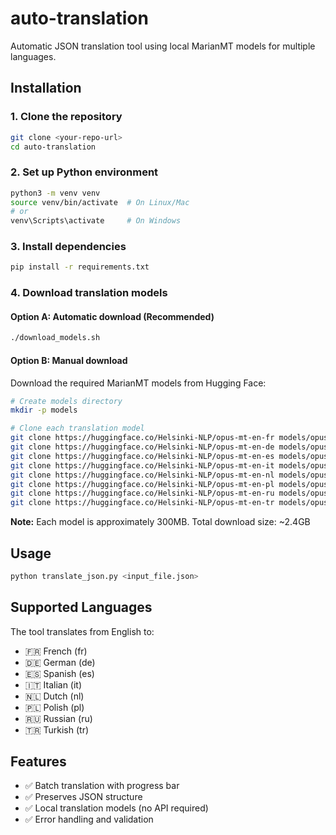 # auto-translation

Automatic JSON translation tool using local MarianMT models for multiple languages.

## Installation

### 1. Clone the repository

```bash
git clone <your-repo-url>
cd auto-translation
```

### 2. Set up Python environment

```bash
python3 -m venv venv
source venv/bin/activate  # On Linux/Mac
# or
venv\Scripts\activate     # On Windows
```

### 3. Install dependencies

```bash
pip install -r requirements.txt
```

### 4. Download translation models

#### Option A: Automatic download (Recommended)

```bash
./download_models.sh
```

#### Option B: Manual download

Download the required MarianMT models from Hugging Face:

```bash
# Create models directory
mkdir -p models

# Clone each translation model
git clone https://huggingface.co/Helsinki-NLP/opus-mt-en-fr models/opus-mt-en-fr
git clone https://huggingface.co/Helsinki-NLP/opus-mt-en-de models/opus-mt-en-de
git clone https://huggingface.co/Helsinki-NLP/opus-mt-en-es models/opus-mt-en-es
git clone https://huggingface.co/Helsinki-NLP/opus-mt-en-it models/opus-mt-en-it
git clone https://huggingface.co/Helsinki-NLP/opus-mt-en-nl models/opus-mt-en-nl
git clone https://huggingface.co/Helsinki-NLP/opus-mt-en-pl models/opus-mt-en-pl
git clone https://huggingface.co/Helsinki-NLP/opus-mt-en-ru models/opus-mt-en-ru
git clone https://huggingface.co/Helsinki-NLP/opus-mt-en-tr models/opus-mt-en-tr
```

**Note:** Each model is approximately 300MB. Total download size: ~2.4GB

## Usage

```bash
python translate_json.py <input_file.json>
```

## Supported Languages

The tool translates from English to:

-   🇫🇷 French (fr)
-   🇩🇪 German (de)
-   🇪🇸 Spanish (es)
-   🇮🇹 Italian (it)
-   🇳🇱 Dutch (nl)
-   🇵🇱 Polish (pl)
-   🇷🇺 Russian (ru)
-   🇹🇷 Turkish (tr)

## Features

-   ✅ Batch translation with progress bar
-   ✅ Preserves JSON structure
-   ✅ Local translation models (no API required)
-   ✅ Error handling and validation
